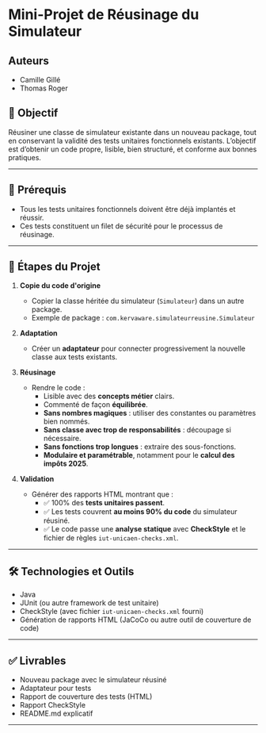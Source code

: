 # Mini-Projet de Réusinage du Simulateur

## Auteurs

- Camille Gillé
- Thomas Roger

## 🎯 Objectif

Réusiner une classe de simulateur existante dans un nouveau package, tout en conservant la validité des tests unitaires fonctionnels existants. L’objectif est d’obtenir un code propre, lisible, bien structuré, et conforme aux bonnes pratiques.

---

## 🧪 Prérequis

- Tous les tests unitaires fonctionnels doivent être déjà implantés et réussir.
- Ces tests constituent un filet de sécurité pour le processus de réusinage.

---

## 📁 Étapes du Projet

1. **Copie du code d'origine**
   - Copier la classe héritée du simulateur (`Simulateur`) dans un autre package.
   - Exemple de package : `com.kervaware.simulateurreusine.Simulateur`

2. **Adaptation**
   - Créer un **adaptateur** pour connecter progressivement la nouvelle classe aux tests existants.

3. **Réusinage**
   - Rendre le code :
     - Lisible avec des **concepts métier** clairs.
     - Commenté de façon **équilibrée**.
     - **Sans nombres magiques** : utiliser des constantes ou paramètres bien nommés.
     - **Sans classe avec trop de responsabilités** : découpage si nécessaire.
     - **Sans fonctions trop longues** : extraire des sous-fonctions.
     - **Modulaire et paramétrable**, notamment pour le **calcul des impôts 2025**.

4. **Validation**
   - Générer des rapports HTML montrant que :
     - ✅ 100% des **tests unitaires passent**.
     - ✅ Les tests couvrent **au moins 90% du code** du simulateur réusiné.
     - ✅ Le code passe une **analyse statique** avec **CheckStyle** et le fichier de règles `iut-unicaen-checks.xml`.

---

## 🛠 Technologies et Outils

- Java
- JUnit (ou autre framework de test unitaire)
- CheckStyle (avec fichier `iut-unicaen-checks.xml` fourni)
- Génération de rapports HTML (JaCoCo ou autre outil de couverture de code)

---

## ✅ Livrables

- Nouveau package avec le simulateur réusiné
- Adaptateur pour tests
- Rapport de couverture des tests (HTML)
- Rapport CheckStyle
- README.md explicatif

---





